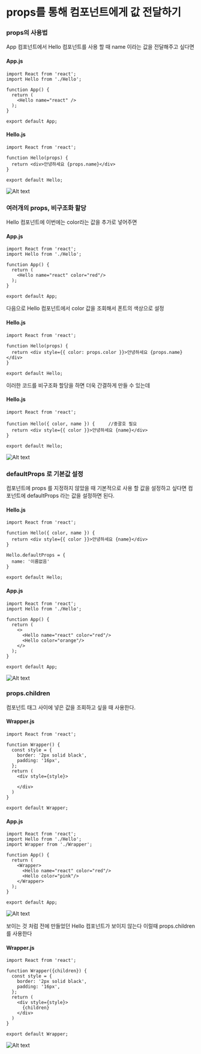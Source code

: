 # props를 통해 컴포넌트에게 값 전달하기

### props의 사용법
App 컴포넌트에서 Hello 컴포넌트를 사용 할 때 name 이라는 값을 전달해주고 싶다면

#### App.js
```JSX
import React from 'react';
import Hello from './Hello';

function App() {
  return (
    <Hello name="react" />
  );
}

export default App;
```

#### Hello.js
``` JSX
import React from 'react';

function Hello(props) {
  return <div>안녕하세요 {props.name}</div>
}

export default Hello;
```

![Alt text](image.png)


### 여러개의 props, 비구조화 할당

Hello 컴포넌트에 이번에는 color라는 값을 추가로 넣어주면 

#### App.js

``` JSX
import React from 'react';
import Hello from './Hello';

function App() {
  return (
    <Hello name="react" color="red"/>
  );
}

export default App;
```
다음으로 Hello 컴포넌트에서 color 값을 조회해서 폰트의 색상으로 설정

#### Hello.js

``` JSX
import React from 'react';

function Hello(props) {
  return <div style={{ color: props.color }}>안녕하세요 {props.name}</div>
}

export default Hello;
```

이러한 코드를 비구조화 할당을 하면 더욱 간결하게 만들 수 있는데 

#### Hello.js

``` JSX
import React from 'react';

function Hello({ color, name }) {     //중괄호 필요
  return <div style={{ color }}>안녕하세요 {name}</div>
}

export default Hello;
```

![Alt text](image-1.png)


### defaultProps 로 기본값 설정
컴포넌트에 props 를 지정하지 않았을 때 기본적으로 사용 할 값을 설정하고 싶다면 컴포넌트에 defaultProps 라는 값을 설정하면 된다.

#### Hello.js
``` JSX
import React from 'react';

function Hello({ color, name }) {
  return <div style={{ color }}>안녕하세요 {name}</div>
}

Hello.defaultProps = {
  name: '이름없음'
}

export default Hello;
```

#### App.js
``` JSX
import React from 'react';
import Hello from './Hello';

function App() {
  return (
    <>
      <Hello name="react" color="red"/>
      <Hello color="orange"/>
    </>
  );
}

export default App;
```

![Alt text](image-2.png)

### props.children

컴포넌트 태그 사이에 넣은 값을 조회하고 싶을 때 사용한다.

#### Wrapper.js

``` JSX
import React from 'react';

function Wrapper() {
  const style = {
    border: '2px solid black',
    padding: '16px',
  };
  return (
    <div style={style}>

    </div>
  )
}

export default Wrapper;
```

#### App.js
``` JSX
import React from 'react';
import Hello from './Hello';
import Wrapper from './Wrapper';

function App() {
  return (
    <Wrapper>
      <Hello name="react" color="red"/>
      <Hello color="pink"/>
    </Wrapper>
  );
}

export default App;
```

![Alt text](image-3.png)

보이는 것 처럼 전에 만들었던 Hello 컴포넌트가 보이지 않는다 이럴때 props.children를 사용한다

#### Wrapper.js

``` JSX
import React from 'react';

function Wrapper({children}) {
  const style = {
    border: '2px solid black',
    padding: '16px',
  };
  return (
    <div style={style}>
      {children}
    </div>
  )
}

export default Wrapper;
```

![Alt text](image-4.png)